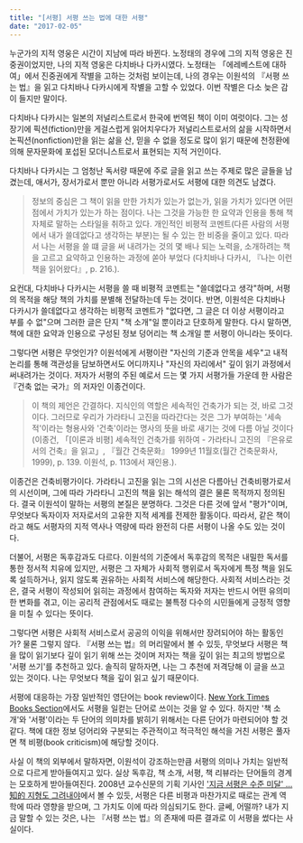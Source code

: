 ```yaml
---
title: "[서평] 서평 쓰는 법에 대한 서평"
date: "2017-02-05"
---
```


[New York Times Books Section]: (https://www.nytimes.com/section/books)
['지금 서평은 수준 미달' … 知的 지형도 그려내야]: (http://m.kyosu.net/news/articleView.html?idxno=15503)

누군가의 지적 영웅은 시간이 지남에 따라 바뀐다. 노정태의 경우에 그의 지적 영웅은 진중권이었지만, 나의 지적 영웅은 다치바나 다카시였다. 노정태는 「에레베스트에 대하여」에서 진중권에게 작별을 고하는 것처럼 보이는데, 나의 경우는 이원석의 『서평 쓰는 법』을 읽고 다치바나 다카시에게 작별을 고할 수 있었다. 이번 작별은 다소 늦은 감이 들지만 말이다.

다치바나 다카시는 일본의 저널리스트로서 한국에 번역된 책이 이미 여럿이다. 그는 성장기에 픽션(fiction)만을 게걸스럽게 읽어치우다가 저널리스트로서의 삶을 시작하면서 논픽션(nonfiction)만을 읽는 삶을 산, 믿을 수 없을 정도로 많이 읽기 때문에 천정환에 의해 문자문화에 포섭된 모더니스트로서 표현되는 지적 거인이다.

다치바나 다카시는 그 엄청난 독서량 때문에 주로 글을 읽고 쓰는 주제로 많은 글들을 남겼는데, 애서가, 장서가로서 뿐만 아니라 서평가로서도 서평에 대한 의견도 남겼다.

> 정보의 중심은 그 책이 읽을 만한 가치가 있는가 없는가, 읽을 가치가 있다면 어떤 점에서 가치가 있는가 하는 점이다. 나는 그것을 가능한 한 요약과 인용을 통해 책 자체로 말하는 스타일을 취하고 있다. 개인적인 비평적 코멘트(다른 사람의 서평에서 내가 쓸데없다고 생각하는 부분)는 될 수 있는 한 비중을 줄이고 있다. 따라서 나는 서평을 쓸 떄 글을 써 내려가는 것의 몇 배나 되는 노력을, 소개하려는 책을 고르고 요약하고 인용하는 과정에 쏟아 부었다 (다치바나 다카시, 『나는 이런 책을 읽어왔다』, p. 216.).

요컨대, 다치바나 다카시는 서평을 쓸 때 비평적 코멘트는 "쓸데없다고 생각"하며, 서평의 목적을 해당 책의 가치를 분별해 전달하는데 두는 것이다. 반면, 이원석은 다치바나 다카시가 쓸데없다고 생각하는 비평적 코멘트가 "없다면, 그 글은 더 이상 서평이라고 부를 수 없"으며 그러한 글은 단지 "책 소개"일 뿐이라고 단호하게 말한다. 다시 말하면, 책에 대한 요약과 인용으로 구성된 정보 덩어리는 책 소개일 뿐 서평이 아니라는 뜻이다.

그렇다면 서평은 무엇인가? 이원석에게 서평이란 "자신의 기준과 안목을 세우"고 내적 논리를 통해 객관성을 담보하면서도 어디까지나 "자신의 자리에서" 깊이 읽기 과정에서 써내려가는 것이다. 저자가 서평의 주된 예로서 드는 몇 가지 서평가들 가운데 한 사람은 『건축 없는 국가』의 저자인 이종건이다.

> 이 책의 제언은 간결하다. 지식인의 역할은 세속적인 건축가가 되는 것, 바로 그것이다. 그러므로 우리가 가라타니 고진을 따라간다는 것은 그가 부여하는 '세속적'이라는 형용사와 '건축'이라는 명사의 뜻을 바로 새기는 것에 다름 아닐 것이다 (이종건, 「[이론과 비평] 세속적인 건축가를 위하여 - 가라타니 고진의 『은유로서의 건축』을 읽고」, 『월간 건축문화』 1999년 11월호(월간 건축문화사, 1999), p. 139. 이원석, p. 113에서 재인용.).

이종건은 건축비평가이다. 가라타니 고진을 읽는 그의 시선은 다름아닌 건축비평가로서의 시선이며, 그에 따라 가라타니 고진의 책을 읽는 해석의 결은 물론 목적까지 정의된다. 결국 이원석이 말하는 서평의 본질은 분명하다. 그것은 다른 것에 앞서 "평가"이며, 무엇보다 독자이자 저자로서의 고유한 지적 세계를 전제한 활동이다. 따라서, 같은 책이라고 해도 서평자의 지적 역사나 역량에 따라 완전히 다른 서평이 나올 수도 있는 것이다.

더불어, 서평은 독후감과도 다르다. 이원석의 기준에서 독후감의 목적은 내밀한 독서를 통한 정서적 치유에 있지만, 서평은 그 자체가 사회적 행위로서 독자에게 특정 책을 읽도록 설득하거나, 읽지 않도록 권유하는 사회적 서비스에 해당한다. 사회적 서비스라는 것은, 결국 서평이 작성되어 읽히는 과정에서 참여하는 독자와 저자는 반드시 어떤 유의미한 변화를 겪고, 이는 공리적 관점에서도 때로는 불특정 다수의 시민들에게 긍정적 영향을 미칠 수 있다는 뜻이다.

 그렇다면 서평은 사회적 서비스로서 공공의 이익을 위해서만 장려되어야 하는 활동인가? 물론 그렇지 않다. 『서평 쓰는 법』의 머리말에서 볼 수 있듯, 무엇보다 서평은 책을 많이 읽기보다 깊이 읽기 위해 쓰는 것이며 저자는 책을 깊이 읽는 최고의 방법으로 '서평 쓰기'를 추천하고 있다. 솔직히 말하자면, 나는 그 추천에 저격당해 이 글을 쓰고 있는 것이다. 나는 무엇보다 책을 깊이 읽고 싶기 때문이다.

서평에 대응하는 가장 일반적인 영단어는 book review이다. [New York Times Books Section]에서도 서평을 일컫는 단어로 쓰이는 것을 알 수 있다. 하지만 '책 소개'와 '서평'이라는 두 단어의 의미차를 밝히기 위해서는 다른 단어가 마련되어야 할 것 같다. 책에 대한 정보 덩어리와 구분되는 주관적이고 적극적인 해석을 거친 서평은 풀자면 책 비평(book criticism)에 해당할 것이다.

사실 이 책의 외부에서 말하자면, 이원석이 강조하는만큼 서평의 의미나 가치는 일반적으로 다르게 받아들여지고 있다. 실상 독후감, 책 소개, 서평, 책 리뷰라는 단어들의 경계는 모호하게 받아들여진다. 2008년 교수신문의 기획 기사인 ['지금 서평은 수준 미달' … 知的 지형도 그려내야]에서 볼 수 있듯, 서평은 다른 비평과 마찬가지로 때로는 관계 역학에 따라 영향을 받으며, 그 가치도 이에 따라 의심되기도 한다. 글쎄, 어떨까? 내가 지금 말할 수 있는 것은, 나는 『서평 쓰는 법』의 존재에 따른 결과로 이 서평을 썼다는 사실이다.
